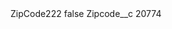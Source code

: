 <?xml version="1.0" encoding="UTF-8"?>
<CustomMetadata xmlns="http://soap.sforce.com/2006/04/metadata" xmlns:xsi="http://www.w3.org/2001/XMLSchema-instance" xmlns:xsd="http://www.w3.org/2001/XMLSchema">
    <label>ZipCode222</label>
    <protected>false</protected>
    <values>
        <field>Zipcode__c</field>
        <value xsi:type="xsd:string">20774</value>
    </values>
</CustomMetadata>
